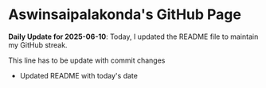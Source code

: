 # Aswinsaipalakonda's GitHub Page



**Daily Update for 2025-06-10**: Today, I updated the README file to maintain my GitHub streak.

This line has to be update with commit changes 
 - Updated README with today's date
